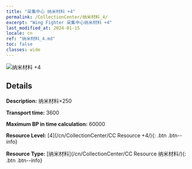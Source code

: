 ```yaml
---
title: "采集中心 纳米材料 +4"
permalink: /CollectionCenter/纳米材料_4/
excerpt: "Wing Fighter 采集中心纳米材料 +4"
last_modified_at: 2024-01-15
locale: cn
ref: "纳米材料_4.md"
toc: false
classes: wide
---
```



![纳米材料 +4](/images/cc/CC_Nano_Material_4.png)

## Details

  **Description:** 纳米材料×250

  **Transport time:** 3600

  **Maximum BP in time calculation:** 60000

  **Resource Level:** [4](/cn/CollectionCenter/CC Resource +4/){: .btn .btn--info}

  **Resource Type:** [纳米材料](/cn/CollectionCenter/CC Resource 纳米材料/){: .btn .btn--info}

